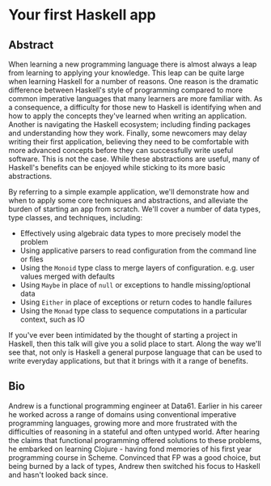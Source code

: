 # Your first Haskell app

## Abstract

When learning a new programming language there is almost always a leap from learning to applying
your knowledge. This leap can be quite large when learning Haskell for a number of reasons. One
reason is the dramatic difference between Haskell's style of programming compared to more common
imperative languages that many learners are more familiar with. As a consequence, a difficulty for
those new to Haskell is identifying when and how to apply the concepts they've learned when writing
an application. Another is navigating the Haskell ecosystem; including finding packages and understanding how they
work. Finally, some newcomers may delay writing their first application, believing they need to be
comfortable with more advanced concepts before they can successfully write useful software. This is
not the case. While these abstractions are useful, many of Haskell's benefits
can be enjoyed while sticking to its more basic abstractions.

By referring to a simple example application, we'll demonstrate how and when to apply some core techniques
and abstractions, and alleviate the burden of starting an app from scratch. We'll cover a number of
data types, type classes, and techniques, including:

 - Effectively using algebraic data types to more precisely model the problem
 - Using applicative parsers to read configuration from the command line or files
 - Using the `Monoid` type class to merge layers of configuration. e.g. user values merged with
   defaults
 - Using `Maybe` in place of `null` or exceptions to handle missing/optional data
 - Using `Either` in place of exceptions or return codes to handle failures
 - Using the `Monad` type class to sequence computations in a particular context, such as IO

If you've ever been intimidated by the thought of starting a project in Haskell, then this talk will
give you a solid place to start. Along the way we'll see that, not only is Haskell a general purpose
language that can be used to write everyday applications, but that it brings with it a range of
benefits.

## Bio

Andrew is a functional programming engineer at Data61. Earlier in his career he worked across a
range of domains using conventional imperative programming languages, growing more and more
frustrated with the difficulties of reasoning in a stateful and often untyped world. After hearing the
claims that functional programming offered solutions to these problems, he embarked on learning
Clojure - having fond memories of his first year programming course in Scheme. Convinced that FP was
a good choice, but being burned by a lack of types, Andrew then switched his focus to Haskell and
hasn't looked back since.
